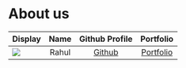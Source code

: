 # About us

Display | Name  | Github Profile | Portfolio 
--------|:-----:|:--------------:|:---------:
![](https://via.placeholder.com/100.png?text=Photo) | Rahul | [Github](https://github.com/rahuljai-05) | [Portfolio](rahuljai-05)
